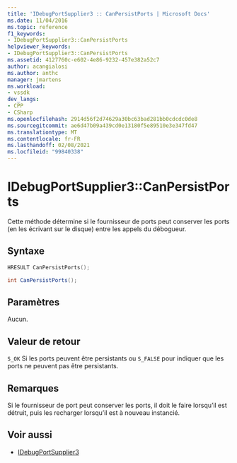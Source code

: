 ```yaml
---
title: 'IDebugPortSupplier3 :: CanPersistPorts | Microsoft Docs'
ms.date: 11/04/2016
ms.topic: reference
f1_keywords:
- IDebugPortSupplier3::CanPersistPorts
helpviewer_keywords:
- IDebugPortSupplier3::CanPersistPorts
ms.assetid: 4127760c-e602-4e86-9232-457e382a52c7
author: acangialosi
ms.author: anthc
manager: jmartens
ms.workload:
- vssdk
dev_langs:
- CPP
- CSharp
ms.openlocfilehash: 2914d56f2d74629a30bc63bad281bb0cdcdc0de8
ms.sourcegitcommit: ae6d47b09a439cd0e13180f5e89510e3e347fd47
ms.translationtype: MT
ms.contentlocale: fr-FR
ms.lasthandoff: 02/08/2021
ms.locfileid: "99840338"
---
```

# <a name="idebugportsupplier3canpersistports"></a>IDebugPortSupplier3::CanPersistPorts
Cette méthode détermine si le fournisseur de ports peut conserver les ports (en les écrivant sur le disque) entre les appels du débogueur.

## <a name="syntax"></a>Syntaxe

```cpp
HRESULT CanPersistPorts();
```

```csharp
int CanPersistPorts();
```

## <a name="parameters"></a>Paramètres
 Aucun.

## <a name="return-value"></a>Valeur de retour
 `S_OK` Si les ports peuvent être persistants ou `S_FALSE` pour indiquer que les ports ne peuvent pas être persistants.

## <a name="remarks"></a>Remarques
 Si le fournisseur de port peut conserver les ports, il doit le faire lorsqu’il est détruit, puis les recharger lorsqu’il est à nouveau instancié.

## <a name="see-also"></a>Voir aussi
- [IDebugPortSupplier3](../../../extensibility/debugger/reference/idebugportsupplier3.md)
